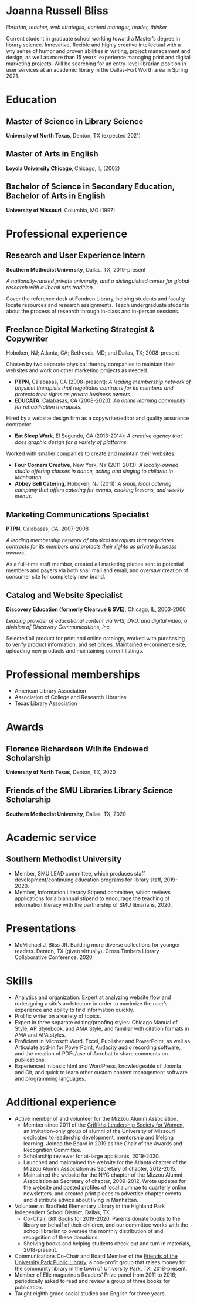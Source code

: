# Joanna Russell Bliss
*librarian, teacher, web strategist, content manager, reader, thinker*

Current student in graduate school working toward a Master’s degree in library science. Innovative, flexible and highly creative intellectual with a wry sense of humor and proven abilities in writing, project management and design, as well as more than 15 years’ experience managing print and digital marketing projects. Will be searching for an entry-level librarian position in user services at an academic library in the Dallas-Fort Worth area in Spring 2021.

# Education
## Master of Science in Library Science
**University of North Texas**, Denton, TX (expected 2021)
## Master of Arts in English
**Loyola University Chicago**, Chicago, IL (2002)
## Bachelor of Science in Secondary Education, Bachelor of Arts in English
**University of Missouri**, Columbia, MO (1997)

# Professional experience
## Research and User Experience Intern
**Southern Methodist University**, Dallas, TX, 2019-present

*A nationally-ranked private university, and a distinguished center for global research with a liberal arts tradition.*

Cover the reference desk at Fondren Library, helping students and faculty locate resources and research assignments. Teach undergraduate students about the process of research through in-class and in-person sessions.

## Freelance Digital Marketing Strategist & Copywriter
Hoboken, NJ; Atlanta, GA; Bethesda, MD; and Dallas, TX; 2008-present

Chosen by two separate physical therapy companies to maintain their websites and work on other marketing projects as needed.

- **PTPN**, Calabasas, CA (2008-present):
*A leading membership network of physical therapists that negotiates contracts for its members and protects their rights as private business owners.*
- **EDUCATA**, Calabasas, CA (2008-2020): *An online learning community for rehabilitation therapists.*

Hired by a website design firm as a copywriter/editor and quality assurance contractor.

- **Eat Sleep Work**, El Segundo, CA (2013-2014): *A creative agency that does graphic design for a variety of platforms.*

Worked with smaller companies to create and maintain their websites.

- **Four Corners Creative**, New York, NY (2011-2013): *A locally-owned studio offering classes in dance, acting and singing to children in Manhattan.*
- **Abbey Bell Catering**, Hoboken, NJ (2011): *A small, local catering company that offers catering for events, cooking lessons, and weekly menus.*

## Marketing Communications Specialist
**PTPN**, Calabasas, CA, 2007-2008

*A leading membership network of physical therapists that negotiates contracts for its members and protects their rights as private business owners.*

As a full-time staff member, created all marketing pieces sent to potential members and payers via both snail mail and email, and oversaw creation of consumer site for completely new brand.

## Catalog and Website Specialist
**Discovery Education (formerly Clearvue & SVE)**, Chicago, IL, 2003-2006

*Leading provider of educational content via VHS, DVD, and digital video; a division of Discovery Communications, Inc.*

Selected all product for print and online catalogs, worked with purchasing to verify product information, and set prices. Maintained e-commerce site, uploading new products and maintaining current listings.

# Professional memberships

- American Library Association
- Association of College and Research Libraries
- Texas Library Association

# Awards

## Florence Richardson Wilhite Endowed Scholarship
**University of North Texas**, Denton, TX, 2020
## Friends of the SMU Libraries Library Science Scholarship
**Southern Methodist University**, Dallas, TX, 2020

# Academic service

## Southern Methodist University
- Member, SMU LEAD committee, which produces staff development/continuing education programs for library staff, 2019-2020.
- Member, Information Literacy Stipend committee, which reviews applications for a biannual stipend to encourage the teaching of information literacy with the partnership of SMU librarians, 2020.

# Presentations
- McMichael J, Bliss JR. Building more diverse collections for younger readers. Denton, TX (given virtually). Cross Timbers Library Collaborative Conference. 2020.

# Skills

- Analytics and organization: Expert at analyzing website flow and redesigning a site’s architecture in order to maximize the user’s experience and ability to find information quickly.
- Prolific writer on a variety of topics.
- Expert in three separate editing/proofing styles: Chicago Manual of Style, AP Stylebook, and AMA Style, and familiar with citation formats in AMA and APA styles.
- Proficient in Microsoft Word, Excel, Publisher and PowerPoint, as well as Articulate add-in for PowerPoint, Audacity audio recording software, and the creation of PDFs/use of Acrobat to share comments on publications.
- Experienced in basic html and WordPress, knowledgeable of Joomla and Git, and quick to learn other custom content management software and programming languages.

# Additional experience

- Active member of and volunteer for the Mizzou Alumni Association.
    - Member since 2011 of the [Griffiths Leadership Society for Women](https://www.mizzou.com/griffithssociety), an invitation-only group of alumni of the University of Missouri dedicated to leadership development, mentorship and lifelong learning. Joined the Board in 2019 as the Chair of the Awards and Recognition Committee.
    - Scholarship reviewer for at-large applicants, 2019-2020.
    - Launched and maintained the website for the Atlanta chapter of the Mizzou Alumni Association as Secretary of chapter, 2012-2015.
    - Maintained the website for the NYC chapter of the Mizzou Alumni Association as Secretary of chapter, 2009-2012. Wrote updates for the website and posted profiles of local alumnae to quarterly online newsletters. and created print pieces to advertise chapter events and distribute advice about living in Manhattan.
- Volunteer at Bradfield Elementary Library in the Highland Park Independent School District, Dallas, TX.
    - Co-Chair, Gift Books for 2019-2020. Parents donate books to the library on behalf of their children, and our committee works with the school librarian to oversee the monthly distribution of and recognition of these donations.
    - Shelving books and helping students check out and turn in materials, 2018-present.
- Communications Co-Chair and Board Member of the [Friends of the University Park Public Library](https://uplibraryfriends.org/), a non-profit group that raises money for the community library in the town of University Park, TX, 2018-present.
- Member of Elle magazine’s Readers’ Prize panel from 2011 to 2016; periodically asked to read and review a group of three books for publication.
- Taught eighth grade social studies and English for three years.
